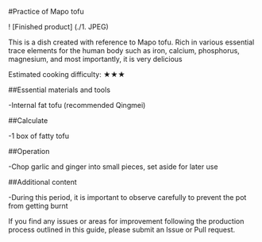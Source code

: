 #Practice of Mapo tofu

! [Finished product] (./1. JPEG)

This is a dish created with reference to Mapo tofu. Rich in various essential trace elements for the human body such as iron, calcium, phosphorus, magnesium, and most importantly, it is very delicious

Estimated cooking difficulty: ★★★

##Essential materials and tools

-Internal fat tofu (recommended Qingmei)

##Calculate

-1 box of fatty tofu

##Operation

-Chop garlic and ginger into small pieces, set aside for later use

##Additional content

-During this period, it is important to observe carefully to prevent the pot from getting burnt

If you find any issues or areas for improvement following the production process outlined in this guide, please submit an Issue or Pull request.
